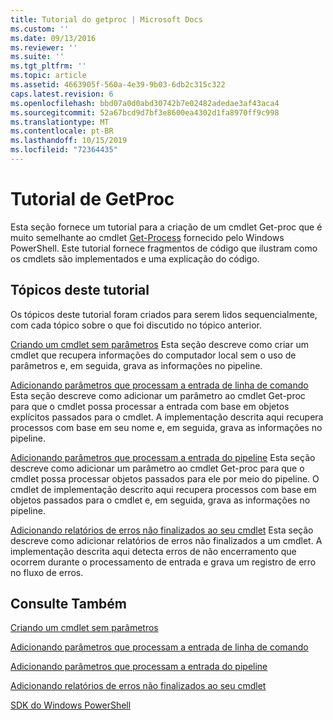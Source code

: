 ```yaml
---
title: Tutorial do getproc | Microsoft Docs
ms.custom: ''
ms.date: 09/13/2016
ms.reviewer: ''
ms.suite: ''
ms.tgt_pltfrm: ''
ms.topic: article
ms.assetid: 4663905f-560a-4e39-9b03-6db2c315c322
caps.latest.revision: 6
ms.openlocfilehash: bbd07a0d0abd30742b7e02482adedae3af43aca4
ms.sourcegitcommit: 52a67bcd9d7bf3e8600ea4302d1fa8970ff9c998
ms.translationtype: MT
ms.contentlocale: pt-BR
ms.lasthandoff: 10/15/2019
ms.locfileid: "72364435"
---
```

# <a name="getproc-tutorial"></a>Tutorial de GetProc

Esta seção fornece um tutorial para a criação de um cmdlet Get-proc que é muito semelhante ao cmdlet [Get-Process](/powershell/module/Microsoft.PowerShell.Management/Get-Process) fornecido pelo Windows PowerShell. Este tutorial fornece fragmentos de código que ilustram como os cmdlets são implementados e uma explicação do código.

## <a name="topics-in-this-tutorial"></a>Tópicos deste tutorial

Os tópicos deste tutorial foram criados para serem lidos sequencialmente, com cada tópico sobre o que foi discutido no tópico anterior.

[Criando um cmdlet sem parâmetros](./creating-a-cmdlet-without-parameters.md) Esta seção descreve como criar um cmdlet que recupera informações do computador local sem o uso de parâmetros e, em seguida, grava as informações no pipeline.

[Adicionando parâmetros que processam a entrada de linha de comando](./adding-parameters-that-process-command-line-input.md) Esta seção descreve como adicionar um parâmetro ao cmdlet Get-proc para que o cmdlet possa processar a entrada com base em objetos explícitos passados para o cmdlet. A implementação descrita aqui recupera processos com base em seu nome e, em seguida, grava as informações no pipeline.

[Adicionando parâmetros que processam a entrada do pipeline](./adding-parameters-that-process-pipeline-input.md) Esta seção descreve como adicionar um parâmetro ao cmdlet Get-proc para que o cmdlet possa processar objetos passados para ele por meio do pipeline. O cmdlet de implementação descrito aqui recupera processos com base em objetos passados para o cmdlet e, em seguida, grava as informações no pipeline.

[Adicionando relatórios de erros não finalizados ao seu cmdlet](./adding-non-terminating-error-reporting-to-your-cmdlet.md) Esta seção descreve como adicionar relatórios de erros não finalizados a um cmdlet. A implementação descrita aqui detecta erros de não encerramento que ocorrem durante o processamento de entrada e grava um registro de erro no fluxo de erros.

## <a name="see-also"></a>Consulte Também

[Criando um cmdlet sem parâmetros](./creating-a-cmdlet-without-parameters.md)

[Adicionando parâmetros que processam a entrada de linha de comando](./adding-parameters-that-process-command-line-input.md)

[Adicionando parâmetros que processam a entrada do pipeline](./adding-parameters-that-process-pipeline-input.md)

[Adicionando relatórios de erros não finalizados ao seu cmdlet](./adding-non-terminating-error-reporting-to-your-cmdlet.md)

[SDK do Windows PowerShell](../windows-powershell-reference.md)
